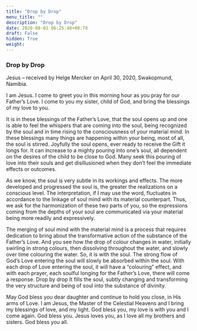 ```yaml
---
title: "Drop by Drop"
menu_title: ""
description: "Drop by Drop"
date: 2020-08-01 06:25:48+00:78
draft: False
hidden: True
weight:
---
```

### Drop by Drop

Jesus – received by Helge Mercker on April 30, 2020, Swakopmund, Namibia.

I am Jesus. I come to greet you in this morning hour as you pray for our Father’s Love. I come to you my sister, child of God, and bring the blessings of my love to you.

It is in these blessings of the Father’s Love, that the soul opens up and one is able to feel the whispers that are coming into the soul, being recognized by the soul and in time rising to the consciousness of your material mind. In these blessings many things are happening within your being, most of all, the soul is stirred. Joyfully the soul opens, ever ready to receive the Gift it longs for. It can increase to a mighty pouring into one’s soul, all dependent on the desires of the child to be close to God. Many seek this pouring of love into their souls and get disillusioned when they don’t feel the immediate effects or outcomes. 

As we know, the soul is very subtle in its workings and effects. The more developed and progressed the soul is, the greater the realizations on a conscious level. The interpretation, if I may use the word, fluctuates in accordance to the linkage of soul mind with its material counterpart. Thus, we ask for the harmonization of these two parts of you, so the expressions coming from the depths of your soul are communicated via your material being more readily and expressively.

The merging of soul mind with the material mind is a process that requires dedication to bring about the transformative action of the substance of the Father’s Love. And you see how the drop of colour changes in water, initially swirling in strong colours, then dissolving throughout the water, and slowly over time colouring the water. So, it is with the soul. The strong flow of God’s Love entering the soul will slowly be absorbed within the soul. With each drop of Love entering the soul, it will have a “colouring” effect, and with each prayer, each soulful longing for the Father’s Love, there will come a response. Drop by drop It fills the soul, subtly changing and transforming the very structure and being of soul into the substance of divinity.

May God bless you dear daughter and continue to hold you close, in His arms of Love. I am Jesus, the Master of the Celestial Heavens and I bring my blessings of love, and my light. God bless you, my love is with you and I come again. God bless you. Jesus loves you, as I love all my brothers and sisters. God bless you all.
